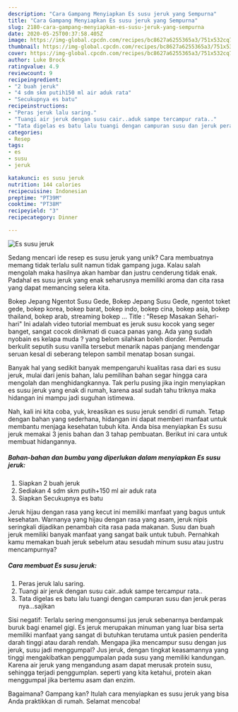 ```yaml
---
description: "Cara Gampang Menyiapkan Es susu jeruk yang Sempurna"
title: "Cara Gampang Menyiapkan Es susu jeruk yang Sempurna"
slug: 2180-cara-gampang-menyiapkan-es-susu-jeruk-yang-sempurna
date: 2020-05-25T00:37:58.405Z
image: https://img-global.cpcdn.com/recipes/bc8627a6255365a3/751x532cq70/es-susu-jeruk-foto-resep-utama.jpg
thumbnail: https://img-global.cpcdn.com/recipes/bc8627a6255365a3/751x532cq70/es-susu-jeruk-foto-resep-utama.jpg
cover: https://img-global.cpcdn.com/recipes/bc8627a6255365a3/751x532cq70/es-susu-jeruk-foto-resep-utama.jpg
author: Luke Brock
ratingvalue: 4.9
reviewcount: 9
recipeingredient:
- "2 buah jeruk"
- "4 sdm skm putih150 ml air aduk rata"
- "Secukupnya es batu"
recipeinstructions:
- "Peras jeruk lalu saring."
- "Tuangi air jeruk dengan susu cair..aduk sampe tercampur rata.."
- "Tata digelas es batu lalu tuangi dengan campuran susu dan jeruk peras nya...sajikan"
categories:
- Resep
tags:
- es
- susu
- jeruk

katakunci: es susu jeruk 
nutrition: 144 calories
recipecuisine: Indonesian
preptime: "PT39M"
cooktime: "PT38M"
recipeyield: "3"
recipecategory: Dinner

---
```



![Es susu jeruk](https://img-global.cpcdn.com/recipes/bc8627a6255365a3/751x532cq70/es-susu-jeruk-foto-resep-utama.jpg)

Sedang mencari ide resep es susu jeruk yang unik? Cara membuatnya memang tidak terlalu sulit namun tidak gampang juga. Kalau salah mengolah maka hasilnya akan hambar dan justru cenderung tidak enak. Padahal es susu jeruk yang enak seharusnya memiliki aroma dan cita rasa yang dapat memancing selera kita.

Bokep Jepang Ngentot Susu Gede, Bokep Jepang Susu Gede, ngentot toket gede, bokep korea, bokep barat, bokep indo, bokep cina, bokep asia, bokep thailand, bokep arab, streaming bokep … Title : &#34;Resep Masakan Sehari-hari&#34; Ini adalah video tutorial membuat es jeruk susu kocok yang seger banget, sangat cocok dinikmati di cuaca panas yang. Ada yang sudah nyobain es kelapa muda ? yang belom silahkan boleh diorder. Pemuda berkulit seputih susu vanilla tersebut menarik napas panjang mendengar seruan kesal di seberang telepon sambil menatap bosan sungai.

Banyak hal yang sedikit banyak mempengaruhi kualitas rasa dari es susu jeruk, mulai dari jenis bahan, lalu pemilihan bahan segar hingga cara mengolah dan menghidangkannya. Tak perlu pusing jika ingin menyiapkan es susu jeruk yang enak di rumah, karena asal sudah tahu triknya maka hidangan ini mampu jadi suguhan istimewa.


Nah, kali ini kita coba, yuk, kreasikan es susu jeruk sendiri di rumah. Tetap dengan bahan yang sederhana, hidangan ini dapat memberi manfaat untuk membantu menjaga kesehatan tubuh kita. Anda bisa menyiapkan Es susu jeruk memakai 3 jenis bahan dan 3 tahap pembuatan. Berikut ini cara untuk membuat hidangannya.

<!--inarticleads1-->

##### Bahan-bahan dan bumbu yang diperlukan dalam menyiapkan Es susu jeruk:

1. Siapkan 2 buah jeruk
1. Sediakan 4 sdm skm putih+150 ml air aduk rata
1. Siapkan Secukupnya es batu


Jeruk hijau dengan rasa yang kecut ini memiliki manfaat yang bagus untuk kesehatan. Warnanya yang hijau dengan rasa yang asam, jeruk nipis seringkali dijadikan penambah cita rasa pada makanan. Susu dan buah jeruk memiliki banyak manfaat yang sangat baik untuk tubuh. Pernahkah kamu memakan buah jeruk sebelum atau sesudah minum susu atau justru mencampurnya? 

<!--inarticleads2-->

##### Cara membuat Es susu jeruk:

1. Peras jeruk lalu saring.
1. Tuangi air jeruk dengan susu cair..aduk sampe tercampur rata..
1. Tata digelas es batu lalu tuangi dengan campuran susu dan jeruk peras nya...sajikan


Sisi negatif: Terlalu sering mengonsumsi jus jeruk sebenarnya berdampak buruk bagi enamel gigi. Es jeruk merupakan minuman yang luar bisa serta memiliki manfaat yang sangat di butuhkan terutama untuk pasien penderita darah tinggi atau darah rendah. Mengapa jika mencampur susu dengan jus jeruk, susu jadi menggumpal? Jus jeruk, dengan tingkat keasamannya yang tinggi mengakibatkan penggumpalan pada susu yang memiliki kandungan. Karena air jeruk yang mengandung asam dapat merusak protein susu, sehingga terjadi penggumplan. seperti yang kita ketahui, protein akan menggumpal jika bertemu asam dan enzim. 

Bagaimana? Gampang kan? Itulah cara menyiapkan es susu jeruk yang bisa Anda praktikkan di rumah. Selamat mencoba!
